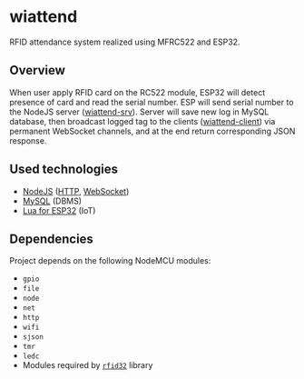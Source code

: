 # wiattend
RFID attendance system realized using MFRC522 and ESP32.

## Overview

When user apply RFID card on the RC522 module, ESP32 will detect presence of card and read the serial number. ESP will send serial number to the NodeJS server ([wiattend-srv](https://github.com/abobija/wiattend-srv)). Server will save new log in MySQL database, then broadcast logged tag to the clients ([wiattend-client](https://github.com/abobija/wiattend-client)) via permanent WebSocket channels, and at the end return corresponding JSON response.

## Used technologies

  - [NodeJS](https://nodejs.org) ([HTTP](https://en.wikipedia.org/wiki/Hypertext_Transfer_Protocol), [WebSocket](https://en.wikipedia.org/wiki/WebSocket))
  - [MySQL](https://www.mysql.com/) (DBMS)
  - [Lua for ESP32](https://nodemcu.readthedocs.io/en/dev-esp32) (IoT)

## Dependencies

Project depends on the following NodeMCU modules:

  - `gpio`
  - `file`
  - `node`
  - `net`
  - `http`
  - `wifi`
  - `sjson`
  - `tmr`
  - `ledc`
  - Modules required by [`rfid32`](https://github.com/abobija/rfid32#dependencies) library
